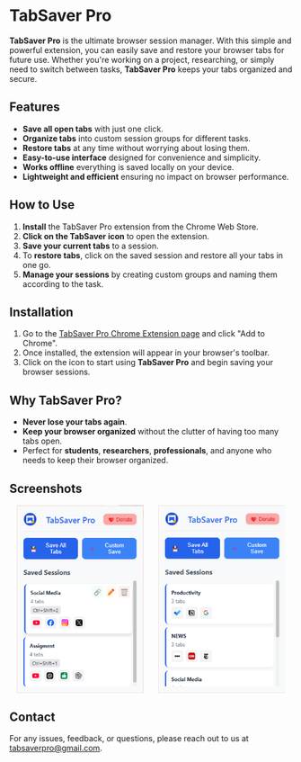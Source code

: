 # TabSaver Pro

**TabSaver Pro** is the ultimate browser session manager. With this simple and powerful extension, you can easily save and restore your browser tabs for future use. Whether you're working on a project, researching, or simply need to switch between tasks, **TabSaver Pro** keeps your tabs organized and secure.

## Features

- **Save all open tabs** with just one click.  
- **Organize tabs** into custom session groups for different tasks.  
- **Restore tabs** at any time without worrying about losing them.  
- **Easy-to-use interface** designed for convenience and simplicity.  
- **Works offline** everything is saved locally on your device.  
- **Lightweight and efficient** ensuring no impact on browser performance.  

## How to Use

1. **Install** the TabSaver Pro extension from the Chrome Web Store.  
2. **Click on the TabSaver icon** to open the extension.  
3. **Save your current tabs** to a session.  
4. To **restore tabs**, click on the saved session and restore all your tabs in one go.  
5. **Manage your sessions** by creating custom groups and naming them according to the task.  

## Installation

1. Go to the [TabSaver Pro Chrome Extension page](#) and click "Add to Chrome".  
2. Once installed, the extension will appear in your browser's toolbar.  
3. Click on the icon to start using **TabSaver Pro** and begin saving your browser sessions.  

## Why TabSaver Pro?

- **Never lose your tabs again**.  
- **Keep your browser organized** without the clutter of having too many tabs open.  
- Perfect for **students**, **researchers**, **professionals**, and anyone who needs to keep their browser organized.

## Screenshots

<div style="display: flex; justify-content: space-around;">
  <img src="https://github.com/Minix-Lab/TabSaver-Pro/blob/main/TabSaver%20Pro%20Demo.png?raw=true" width="45%" />
  <img src="https://github.com/Minix-Lab/TabSaver-Pro/blob/main/TabSaver%20Pro%20Demo2.png?raw=true" width="45%" />
</div>

## Contact

For any issues, feedback, or questions, please reach out to us at [tabsaverpro@gmail.com](mailto:tabsaverpro@gmail.com).  
